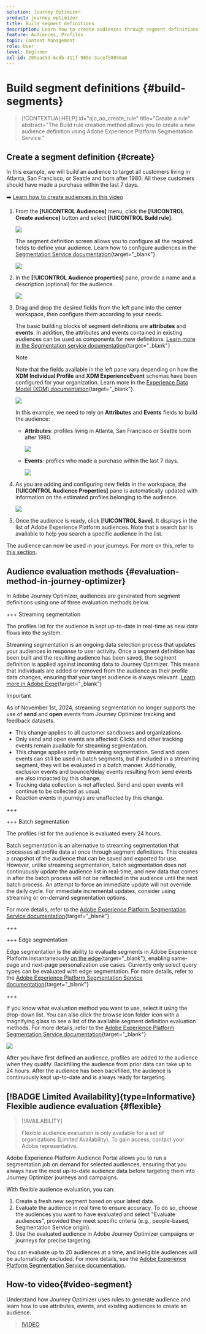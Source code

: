 ```yaml
---
solution: Journey Optimizer
product: journey optimizer
title: Build segment definitions
description: Learn how to create audiences through segment definitions
feature: Audiences, Profiles
topic: Content Management
role: User
level: Beginner
exl-id: 289aac5d-6cdb-411f-985e-3acef58050a8
---
```

# Build segment definitions {#build-segments}

>[!CONTEXTUALHELP]
>id="ajo_ao_create_rule"
>title="Create a rule"
>abstract="The Build rule creation method allows you to create a new audience definition using Adobe Experience Platform Segmentation Service."

## Create a segment definition {#create}

In this example, we will build an audience to target all customers living in Atlanta, San Francisco, or Seattle and born after 1980. All these customers should have made a purchase within the last 7 days.

➡️ [Learn how to create audiences in this video](#video-segment)

1. From the **[!UICONTROL Audiences]** menu, click the **[!UICONTROL Create audience]** button and select **[!UICONTROL Build rule]**.
    
    ![](assets/create-segment.png)

    The segment definition screen allows you to configure all the required fields to define your audience. Learn how to configure audiences in the [Segmentation Service documentation](https://experienceleague.adobe.com/docs/experience-platform/segmentation/ui/overview.html){target="_blank"}.

    ![](assets/segment-builder.png)

1. In the **[!UICONTROL Audience properties]** pane, provide a name and a description (optional) for the audience.

    ![](assets/segment-properties.png)

1. Drag and drop the desired fields from the left pane into the center workspace, then configure them according to your needs.

    The basic building blocks of segment definitions are **attributes** and **events**. In addition, the attributes and events contained in existing audiences can be used as components for new definitions. [Learn more in the Segmentation service documentation](https://experienceleague.adobe.com/en/docs/experience-platform/segmentation/ui/segment-builder#building-blocks){target="_blank"}

    >[!NOTE]
    >
    >Note that the fields available in the left pane vary depending on how the **XDM Individual Profile** and **XDM ExperienceEvent** schemas have been configured for your organization.  Learn more in the [Experience Data Model (XDM) documentation](https://experienceleague.adobe.com/docs/experience-platform/xdm/home.html){target="_blank"}.

    ![](assets/drag-fields.png)

    In this example, we need to rely on **Attributes** and **Events** fields to build the audience:

    * **Attributes**: profiles living in Atlanta, San Francisco or Seattle born after 1980.

        ![](assets/add-attributes.png)
        
    * **Events**: profiles who made a purchase within the last 7 days.

        ![](assets/add-events.png)

1. As you are adding and configuring new fields in the workspace, the **[!UICONTROL Audience Properties]** pane is automatically updated with information on the estimated profiles belonging to the audience.

    ![](assets/segment-estimate.png)

1. Once the audience is ready, click **[!UICONTROL Save]**. It displays in the list of Adobe Experience Platform audiences. Note that a search bar is available to help you search a specific audience in the list. 

The audience can now be used in your journeys. For more on this, refer to [this section](../audience/about-audiences.md).

## Audience evaluation methods {#evaluation-method-in-journey-optimizer}

In Adobe Journey Optimizer, audiences are generated from segment definitions using one of three evaluation methods below.

+++ Streaming segmentation

The profiles list for the audience is kept up-to-date in real-time as new data flows into the system.

Streaming segmentation is an ongoing data selection process that updates your audiences in response to user activity. Once a segment definition has been built and the resulting audience has been saved, the segment definition is applied against incoming data to Journey Optimizer. This means that individuals are added or removed from the audience as their profile data changes, ensuring that your target audience is always relevant. [Learn more in Adobe Expe](https://experienceleague.adobe.com/docs/experience-platform/segmentation/ui/streaming-segmentation.html){target="_blank"}

>[!IMPORTANT]
>
>As of November 1st, 2024, streaming segmentation no longer supports the use of **send** and **open** events from Journey Optimizer tracking and feedback datasets.
>* This change applies to all customer sandboxes and organizations.
>* Only send and open events are affected: Clicks and other tracking events remain available for streaming segmentation.
>* This change applies only to streaming segmentation. Send and open events can still be used in batch segments, but if included in a streaming segment, they will be evaluated in a batch manner. Additionally, exclusion events and bounce/delay events resulting from send events are also impacted by this change.
>* Tracking data collection is not affected. Send and open events will continue to be collected as usual.
>* Reaction events in journeys are unaffected by this change.

+++

+++ Batch segmentation

The profiles list for the audience is evaluated every 24 hours.

Batch segmentation is an alternative to streaming segmentation that processes all profile data at once through segment definitions. This creates a snapshot of the audience that can be saved and exported for use. However, unlike streaming segmentation, batch segmentation does not continuously update the audience list in real-time, and new data that comes in after the batch process will not be reflected in the audience until the next batch process. An attempt to force an immediate update will not override the daily cycle. For immediate incremental updates, consider using streaming or on-demand segmentation options.

For more details, refer to the [Adobe Experience Platform Segmentation Service documentation](https://experienceleague.adobe.com/docs/experience-platform/segmentation/home.html#batch){target="_blank"}

+++

+++ Edge segmentation

Edge segmentation is the ability to evaluate segments in Adobe Experience Platform instantaneously [on the edge](https://experienceleague.adobe.com/docs/experience-platform/edge/home.html){target="_blank"}, enabling same-page and next-page personalization use cases. Currently only select query types can be evaluated with edge segmentation. For more details, refer to the [Adobe Experience Platform Segmentation Service documentation](https://experienceleague.adobe.com/docs/experience-platform/segmentation/ui/edge-segmentation.html#query-types){target="_blank"}

+++

If you know what evaluation method you want to use, select it using the drop-down list. You can also click the browse icon folder icon with a magnifying glass to see a list of the available segment definition evaluation methods. For more details, refer to the [Adobe Experience Platform Segmentation Service documentation](https://experienceleague.adobe.com/docs/experience-platform/segmentation/ui/segment-builder.html#segment-properties){target="_blank"}

![](assets/evaluation-methods.png)

<!--The determination between batch segmentation and streaming segmentation is made by the system for each audience, based on the complexity and the cost of evaluating the segment definition rule. You can view the evaluation method for each audience in the **[!UICONTROL Evaluation method]** column of the audience list.
    
![](assets/evaluation-method.png)

>[!NOTE]
>
>If the **[!UICONTROL Evaluation method]** column does not display, you  need to add it using configuration button on the top right of the list.-->

After you have first defined an audience, profiles are added to the audience when they qualify. Backfilling the audience from prior data can take up to 24&nbsp;hours. After the audience has been backfilled, the audience is continuously kept up-to-date and is always ready for targeting.

## [!BADGE Limited Availability]{type=Informative} Flexible audience evaluation {#flexible}

>[!AVAILABILITY]
>
>Flexible audience evaluation is only available for a set of organizations (Limited Availability). To gain access, contact your Adobe representative.

Adobe Experience Platform Audience Portal allows you to run a segmentation job on demand for selected audiences, ensuring that you always have the most up-to-date audience data before targeting them into Journey Optimizer journeys and campaigns.

With flexible audience evaluation, you can:

1. Create a fresh new segment based on your latest data.
1. Evaluate the audience in real time to ensure accuracy. To do so, choose the audiences you want to have evaluated and select "Evaluate audiences", provided they meet specific criteria (e.g., people-based, Segmentation Service origin).
1. Use the evaluated audience in Adobe Journey Optimizer campaigns or journeys for precise targeting.

You can evaluate up to 20 audiences at a time, and ineligible audiences will be automatically excluded. For more details, see the [Adobe Experience Platform Segmentation Service documentation](https://experienceleague.adobe.com/en/docs/experience-platform/segmentation/ui/audience-portal#flexible-audience-evaluation). 

## How-to video{#video-segment}

Understand how Journey Optimizer uses rules to generate audience and learn how to use attributes, events, and existing audiences to create an audience.

>[!VIDEO](https://video.tv.adobe.com/v/3425020?quality=12)

